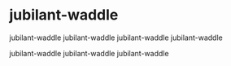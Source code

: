 # jubilant-waddle
jubilant-waddle
jubilant-waddle
jubilant-waddle
jubilant-waddle

jubilant-waddle
jubilant-waddle
jubilant-waddle

